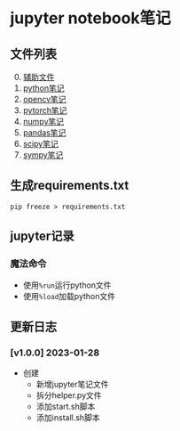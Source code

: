 # jupyter notebook笔记

## 文件列表

0. [辅助文件](helper.py)
1. [python笔记](python.ipynb)
2. [opencv笔记](opencv.ipynb)
3. [pytorch笔记](pytorch.ipynb)
4. [numpy笔记](numpy.ipynb)
5. [pandas笔记](pandas.ipynb)
6. [scipy笔记](scipy.ipynb)
7. [sympy笔记](sympy.ipynb)

## 生成requirements.txt

```shell
pip freeze > requirements.txt
```


## jupyter记录

### 魔法命令

+ 使用`%run`运行python文件
+ 使用`%load`加载python文件

## 更新日志

### [v1.0.0] 2023-01-28

+ 创建
  + 新增jupyter笔记文件
  + 拆分helper.py文件
  + 添加start.sh脚本
  + 添加install.sh脚本